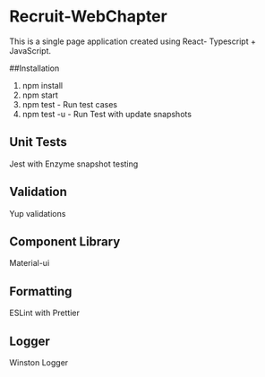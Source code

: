 # Recruit-WebChapter
This is a single page application created using React- Typescript + JavaScript.

##Installation
1. npm install
2. npm start
3. npm test - Run test cases
4. npm test -u -  Run Test with update snapshots

## Unit Tests
Jest with Enzyme snapshot testing

## Validation
Yup validations

## Component Library
Material-ui

## Formatting
ESLint with Prettier

## Logger
Winston Logger

